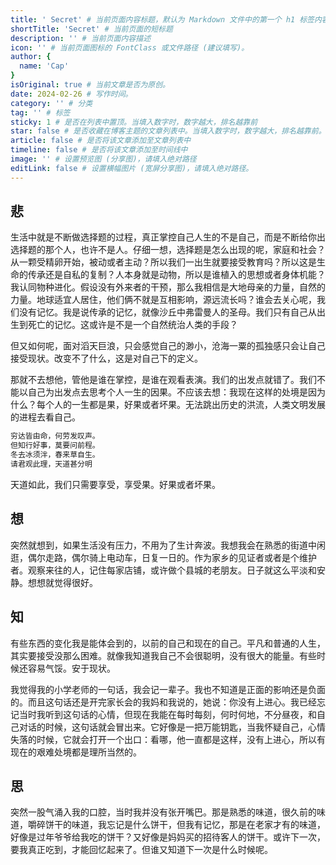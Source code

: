 ```yaml
---
title: ' Secret' # 当前页面内容标题，默认为 Markdown 文件中的第一个 h1 标签内容
shortTitle: 'Secret' # 当前页面的短标题
description: '' # 当前页面内容描述
icon: '' # 当前页面图标的 FontClass 或文件路径 (建议填写)。
author: {
  name: 'Cap'
}
isOriginal: true # 当前文章是否为原创。
date: 2024-02-26 # 写作时间。
category: '' # 分类
tag: '' # 标签
sticky: 1 # 是否在列表中置顶。当填入数字时，数字越大，排名越靠前
star: false # 是否收藏在博客主题的文章列表中。当填入数字时，数字越大，排名越靠前。
article: false # 是否将该文章添加至文章列表中
timeline: false # 是否将该文章添加至时间线中
image: '' # 设置预览图 (分享图)，请填入绝对路径
editLink: false # 设置横幅图片 (宽屏分享图)，请填入绝对路径。
---
```


## 悲

生活中就是不断做选择题的过程，真正掌控自己人生的不是自己，而是不断给你出选择题的那个人，也许不是人。仔细一想，选择题是怎么出现的呢，家庭和社会？从一颗受精卵开始，被动或者主动？所以我们一出生就要接受教育吗？所以这是生命的传承还是自私的复制？人本身就是动物，所以是谁植入的思想或者身体机能？我认同物种进化。假设没有外来者的干预，那么我相信是大地母亲的力量，自然的力量。地球适宜人居住，他们俩不就是互相影响，源远流长吗？谁会去关心呢，我们没有记忆。我是说传承的记忆，就像沙丘中弗雷曼人的圣母。我们只有自己从出生到死亡的记忆。这或许是不是一个自然统治人类的手段？

但又如何呢，面对滔天巨浪，只会感觉自己的渺小，沧海一粟的孤独感只会让自己接受现状。改变不了什么，这是对自己下的定义。

那就不去想他，管他是谁在掌控，是谁在观看表演。我们的出发点就错了。我们不能以自己为出发点去思考个人一生的因果。不应该去想：我现在这样的处境是因为什么？每个人的一生都是果，好果或者坏果。无法跳出历史的洪流，人类文明发展的进程去看自己。

```html
穷达皆由命，何劳发叹声。
但知行好事，莫要问前程。
冬去冰须泮，春来草自生。
请君观此理，天道甚分明
```

天道如此，我们只需要享受，享受果。好果或者坏果。

## 想

突然就想到，如果生活没有压力，不用为了生计奔波。我想我会在熟悉的街道中闲逛，偶尔走路，偶尔骑上电动车，日复一日的。作为家乡的见证者或者是个维护者。观察来往的人，记住每家店铺，或许做个县城的老朋友。日子就这么平淡和安静。想想就觉得很好。

## 知

有些东西的变化我是能体会到的，以前的自己和现在的自己。平凡和普通的人生，其实要接受没那么困难。就像我知道我自己不会很聪明，没有很大的能量。有些时候还容易气馁。安于现状。

我觉得我的小学老师的一句话，我会记一辈子。我也不知道是正面的影响还是负面的。而且这句话还是开完家长会的我妈和我说的，她说：你没有上进心。我已经忘记当时我听到这句话的心情，但现在我能在每时每刻，何时何地，不分昼夜，和自己对话的时候，这句话就会冒出来。它好像是一把万能钥匙，当我怀疑自己，心情失落的时候，它就会打开一个出口：看哪，他一直都是这样，没有上进心，所以有现在的艰难处境都是理所当然的。

## 思

突然一股气涌入我的口腔，当时我并没有张开嘴巴。那是熟悉的味道，很久前的味道，嚼碎饼干的味道，我忘记是什么饼干，但我有记忆，那是在老家才有的味道，好像是过年爷爷给我吃的饼干？又好像是妈妈买的招待客人的饼干。或许下一次，要我真正吃到，才能回忆起来了。但谁又知道下一次是什么时候呢。
